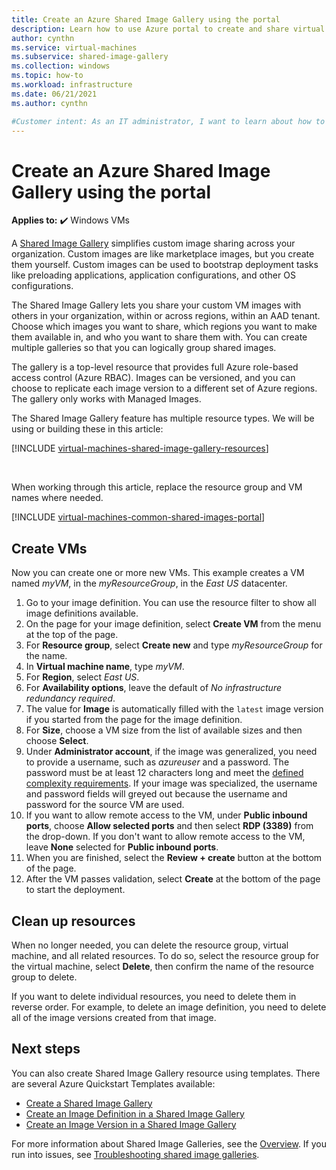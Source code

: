 ```yaml
---
title: Create an Azure Shared Image Gallery using the portal 
description: Learn how to use Azure portal to create and share virtual machine images.
author: cynthn
ms.service: virtual-machines
ms.subservice: shared-image-gallery
ms.collection: windows
ms.topic: how-to
ms.workload: infrastructure
ms.date: 06/21/2021
ms.author: cynthn

#Customer intent: As an IT administrator, I want to learn about how to create shared VM images to minimize the number of post-deployment configuration tasks.
---
```


# Create an Azure Shared Image Gallery using the portal

**Applies to:** :heavy_check_mark: Windows VMs 

A [Shared Image Gallery](../shared-image-galleries.md) simplifies custom image sharing across your organization. Custom images are like marketplace images, but you create them yourself. Custom images can be used to bootstrap deployment tasks like preloading applications, application configurations, and other OS configurations. 

The Shared Image Gallery lets you share your custom VM images with others in your organization, within or across regions, within an AAD tenant. Choose which images you want to share, which regions you want to make them available in, and who you want to share them with. You can create multiple galleries so that you can logically group shared images. 

The gallery is a top-level resource that provides full Azure role-based access control (Azure RBAC). Images can be versioned, and you can choose to replicate each image version to a different set of Azure regions. The gallery only works with Managed Images.

The Shared Image Gallery feature has multiple resource types. We will be using or building these in this article:


[!INCLUDE [virtual-machines-shared-image-gallery-resources](../../../includes/virtual-machines-shared-image-gallery-resources.md)]

<br>


When working through this article, replace the resource group and VM names where needed.


[!INCLUDE [virtual-machines-common-shared-images-portal](../../../includes/virtual-machines-common-shared-images-portal.md)]
 
## Create VMs

Now you can create one or more new VMs. This example creates a VM named *myVM*, in the *myResourceGroup*, in the *East US* datacenter.

1. Go to your image definition. You can use the resource filter to show all image definitions available.
1. On the page for your image definition, select **Create VM** from the menu at the top of the page.
1. For **Resource group**, select **Create new** and type *myResourceGroup* for the name.
1. In **Virtual machine name**, type *myVM*.
1. For **Region**, select *East US*.
1. For **Availability options**, leave the default of *No infrastructure redundancy required*.
1. The value for **Image** is automatically filled with the `latest` image version if you started from the page for the image definition.
1. For **Size**, choose a VM size from the list of available sizes and then choose **Select**.
1. Under **Administrator account**, if the image was generalized, you need to provide a username, such as *azureuser* and a password. The password must be at least 12 characters long and meet the [defined complexity requirements](faq.yml#what-are-the-password-requirements-when-creating-a-vm-). If your image was specialized, the username and password fields will greyed out because the username and password for the source VM are used.
1. If you want to allow remote access to the VM, under **Public inbound ports**, choose **Allow selected ports** and then select **RDP (3389)** from the drop-down. If you don't want to allow remote access to the VM, leave **None** selected for **Public inbound ports**.
1. When you are finished, select the **Review + create** button at the bottom of the page.
1. After the VM passes validation, select **Create** at the bottom of the page to start the deployment.


## Clean up resources

When no longer needed, you can delete the resource group, virtual machine, and all related resources. To do so, select the resource group for the virtual machine, select **Delete**, then confirm the name of the resource group to delete.

If you want to delete individual resources, you need to delete them in reverse order. For example, to delete an image definition, you need to delete all of the image versions created from that image.

## Next steps

You can also create Shared Image Gallery resource using templates. There are several Azure Quickstart Templates available: 

- [Create a Shared Image Gallery](https://azure.microsoft.com/resources/templates/sig-create/)
- [Create an Image Definition in a Shared Image Gallery](https://azure.microsoft.com/resources/templates/sig-image-definition-create/)
- [Create an Image Version in a Shared Image Gallery](https://azure.microsoft.com/resources/templates/sig-image-version-create/)

For more information about Shared Image Galleries, see the [Overview](../shared-image-galleries.md). If you run into issues, see [Troubleshooting shared image galleries](../troubleshooting-shared-images.md).
